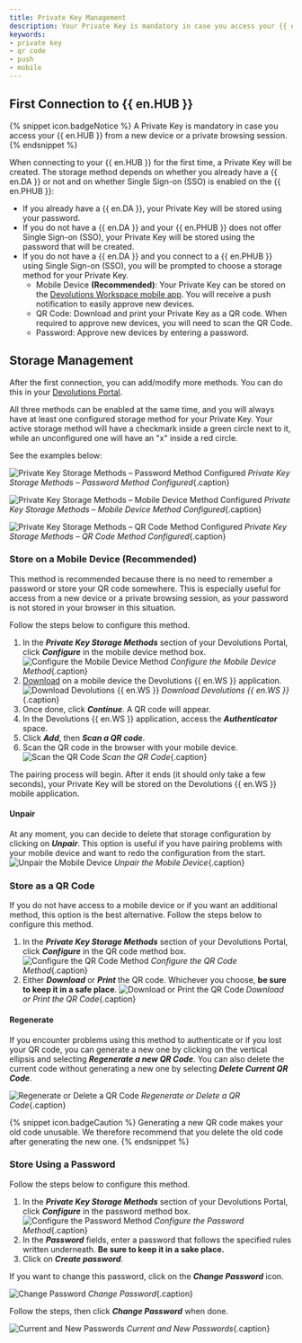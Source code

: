 ```yaml
---
title: Private Key Management
description: Your Private Key is mandatory in case you access your {{ en.HUB }} from a new device or a private browsing session. You can configure its storage method(s) in your Devolutions Portal.
keywords:
- private key
- qr code
- push
- mobile
---
```

## First Connection to {{ en.HUB }}

{% snippet icon.badgeNotice %}
A Private Key is mandatory in case you access your {{ en.HUB }} from a new device or a private browsing session.
{% endsnippet %}  

When connecting to your {{ en.HUB }} for the first time, a Private Key will be created. The storage method depends on whether you already have a {{ en.DA }} or not and on whether Single Sign-on (SSO) is enabled on the {{ en.PHUB }}:
* If you already have a {{ en.DA }}, your Private Key will be stored using your password.
* If you do not have a {{ en.DA }} and your {{ en.PHUB }} does not offer Single Sign-on (SSO), your Private Key will be stored using the password that will be created.
* If you do not have a {{ en.DA }} and you connect to a {{ en.PHUB }} using Single Sign-on (SSO), you will be prompted to choose a storage method for your Private Key. 
    * Mobile Device **(Recommended)**: Your Private Key can be stored on the [Devolutions Workspace mobile app](https://devolutions.net/workspace/). You will receive a push notification to easily approve new devices.
    * QR Code: Download and print your Private Key as a QR code. When required to approve new devices, you will need to scan the QR Code.
    * Password: Approve new devices by entering a password.

## Storage Management

After the first connection, you can add/modify more methods. You can do this in your [Devolutions Portal](https://portal.devolutions.com/security/private-key).

All three methods can be enabled at the same time, and you will always have at least one configured storage method for your Private Key. Your active storage method will have a checkmark inside a green circle next to it, while an unconfigured one will have an "x" inside a red circle. 

See the examples below:

![Private Key Storage Methods – Password Method Configured](/img/en/kb/KB2185.png)
*Private Key Storage Methods – Password Method Configured*{.caption}

![Private Key Storage Methods – Mobile Device Method Configured](/img/en/kb/KB2186.png)
*Private Key Storage Methods – Mobile Device Method Configured*{.caption}

![Private Key Storage Methods – QR Code Method Configured](/img/en/kb/KB2187.png)
*Private Key Storage Methods – QR Code Method Configured*{.caption}

### Store on a Mobile Device (Recommended)

This method is recommended because there is no need to remember a password or store your QR code somewhere. This is especially useful for access from a new device or a private browsing session, as your password is not stored in your browser in this situation.

Follow the steps below to configure this method.

1. In the ***Private Key Storage Methods*** section of your Devolutions Portal, click ***Configure*** in the mobile device method box.  
![Configure the Mobile Device Method](/img/en/kb/KB2188.png)
*Configure the Mobile Device Method*{.caption}
1. [Download](https://devolutions.net/workspace/) on a mobile device the Devolutions {{ en.WS }} application.  
![Download Devolutions {{ en.WS }}](/img/en/kb/KB2189.png)
*Download Devolutions {{ en.WS }}*{.caption}
1. Once done, click ***Continue***. A QR code will appear.
1. In the Devolutions {{ en.WS }} application, access the ***Authenticator*** space.
1. Click ***Add***, then ***Scan a QR code***.
1. Scan the QR code in the browser with your mobile device.
![Scan the QR Code](/img/en/kb/KB2190.png)
*Scan the QR Code*{.caption}  

The pairing process will begin. After it ends (it should only take a few seconds), your Private Key will be stored on the Devolutions {{ en.WS }} mobile application.  

#### Unpair

At any moment, you can decide to delete that storage configuration by clicking on ***Unpair***. This option is useful if you have pairing problems with your mobile device and want to redo the configuration from the start.  
![Unpair the Mobile Device](/img/en/kb/KB2191.png)
*Unpair the Mobile Device*{.caption}

### Store as a QR Code

If you do not have access to a mobile device or if you want an additional method, this option is the best alternative. Follow the steps below to configure this method.

1. In the ***Private Key Storage Methods*** section of your Devolutions Portal, click ***Configure*** in the QR code method box.  
![Configure the QR Code Method](/img/en/kb/KB2192.png)
*Configure the QR Code Method*{.caption}
1. Either ***Download*** or ***Print*** the QR code. Whichever you choose, **be sure to keep it in a safe place**.
![Download or Print the QR Code](/img/en/kb/KB2193.png)
*Download or Print the QR Code*{.caption}

#### Regenerate

If you encounter problems using this method to authenticate or if you lost your QR code, you can generate a new one by clicking on the vertical ellipsis and selecting ***Regenerate a new QR Code***. You can also delete the current code without generating a new one by selecting ***Delete Current QR Code***.  

![Regenerate or Delete a QR Code](/img/en/kb/KB2194.png)
*Regenerate or Delete a QR Code*{.caption}

{% snippet icon.badgeCaution %}
Generating a new QR code makes your old code unusable. We therefore recommend that you delete the old code after generating the new one.
{% endsnippet %}  

### Store Using a Password

Follow the steps below to configure this method.

1. In the ***Private Key Storage Methods*** section of your Devolutions Portal, click ***Configure*** in the password method box.  
![Configure the Password Method](/img/en/kb/KB2195.png)
*Configure the Password Method*{.caption}  
1. In the ***Password*** fields, enter a password that follows the specified rules written underneath. **Be sure to keep it in a sake place.**  
1. Click on ***Create password***.

If you want to change this password, click on the ***Change Password*** icon.

![Change Password](/img/en/kb/KB2196.png)
*Change Password*{.caption}

Follow the steps, then click ***Change Password*** when done.

![Current and New Passwords](/img/en/kb/KB2197.png)
*Current and New Passwords*{.caption}
